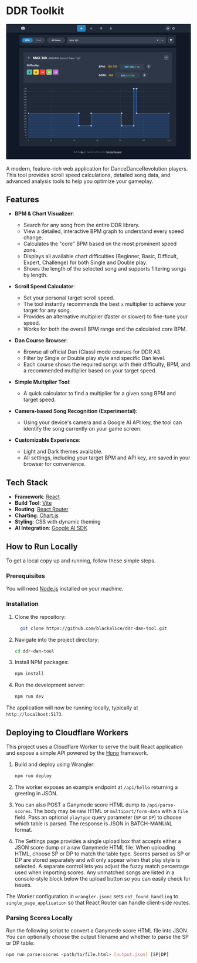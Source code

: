 # DDR Toolkit

![screenshot](screenshot.png)

A modern, feature-rich web application for DanceDanceRevolution players. This tool provides scroll speed calculations, detailed song data, and advanced analysis tools to help you optimize your gameplay.

## Features

-   **BPM & Chart Visualizer**:
    -   Search for any song from the entire DDR library.
    -   View a detailed, interactive BPM graph to understand every speed change.
    -   Calculates the "core" BPM based on the most prominent speed zone.
    -   Displays all available chart difficulties (Beginner, Basic, Difficult, Expert, Challenge) for both Single and Double play.
    -   Shows the length of the selected song and supports filtering songs by length.

-   **Scroll Speed Calculator**:
    -   Set your personal target scroll speed.
    -   The tool instantly recommends the best `x` multiplier to achieve your target for any song.
    -   Provides an alternative multiplier (faster or slower) to fine-tune your speed.
    -   Works for both the overall BPM range and the calculated core BPM.

-   **Dan Course Browser**:
    -   Browse all official Dan (Class) mode courses for DDR A3.
    -   Filter by Single or Double play style and specific Dan level.
    -   Each course shows the required songs with their difficulty, BPM, and a recommended multiplier based on your target speed.

-   **Simple Multiplier Tool**:
    -   A quick calculator to find a multiplier for a given song BPM and target speed.

-   **Camera-based Song Recognition (Experimental)**:
    -   Using your device's camera and a Google AI API key, the tool can identify the song currently on your game screen.

-   **Customizable Experience**:
    -   Light and Dark themes available.
    -   All settings, including your target BPM and API key, are saved in your browser for convenience.

## Tech Stack

-   **Framework**: [React](https://reactjs.org/)
-   **Build Tool**: [Vite](https://vitejs.dev/)
-   **Routing**: [React Router](https://reactrouter.com/)
-   **Charting**: [Chart.js](https://www.chartjs.org/)
-   **Styling**: CSS with dynamic theming
-   **AI Integration**: [Google AI SDK](https://ai.google.dev/)

## How to Run Locally

To get a local copy up and running, follow these simple steps.

### Prerequisites

You will need [Node.js](https://nodejs.org/en/) installed on your machine.

### Installation

1.  Clone the repository:
    ```sh
      git clone https://github.com/blackalice/ddr-dan-tool.git
    ```

2.  Navigate into the project directory:
    ```sh
    cd ddr-dan-tool
    ```

3.  Install NPM packages:
    ```sh
    npm install
    ```

4.  Run the development server:
    ```sh
    npm run dev
    ```

The application will now be running locally, typically at `http://localhost:5173`.

## Deploying to Cloudflare Workers

This project uses a Cloudflare Worker to serve the built React application and expose a simple API powered by the [Hono](https://hono.dev/) framework.

1.  Build and deploy using Wrangler:
    ```sh
    npm run deploy
    ```

2.  The worker exposes an example endpoint at `/api/hello` returning a greeting in JSON.

3.  You can also POST a Ganymede score HTML dump to `/api/parse-scores`. The body
    may be raw HTML or `multipart/form-data` with a `file` field. Pass an optional
    `playtype` query parameter (`SP` or `DP`) to choose which table is parsed. The
    response is JSON in BATCH-MANUAL format.

4.  The Settings page provides a single upload box that accepts either a JSON
    score dump or a raw Ganymede HTML file. When uploading HTML, choose SP or DP
    to match the table type. Scores parsed as SP or DP are stored separately and
    will only appear when that play style is selected. A separate control lets
    you adjust the fuzzy match percentage used when importing scores. Any
    unmatched songs are listed in a console-style block below the upload button
    so you can easily check for issues.

The Worker configuration in `wrangler.jsonc` sets `not_found_handling` to `single_page_application` so that React Router can handle client-side routes.

### Parsing Scores Locally

Run the following script to convert a Ganymede score HTML file into JSON. You
can optionally choose the output filename and whether to parse the SP or DP
table:

```sh
npm run parse:scores <path/to/file.html> [output.json] [SP|DP]
```
